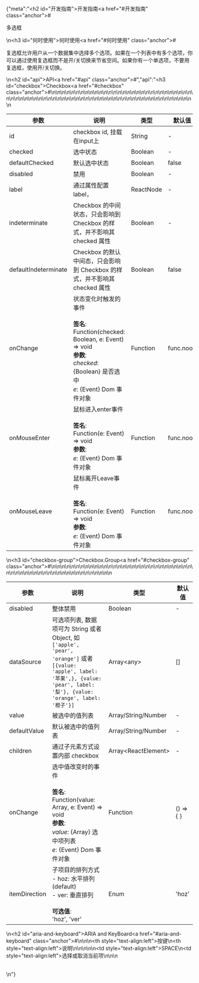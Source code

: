 {"meta":"<h2 id=\"&#x5F00;&#x53D1;&#x6307;&#x5357;\">&#x5F00;&#x53D1;&#x6307;&#x5357;<a href=\"#&#x5F00;&#x53D1;&#x6307;&#x5357;\" class=\"anchor\">#</a></h2><p>&#x591A;&#x9009;&#x6846;</p>\n<h3 id=\"&#x4F55;&#x65F6;&#x4F7F;&#x7528;\">&#x4F55;&#x65F6;&#x4F7F;&#x7528;<a href=\"#&#x4F55;&#x65F6;&#x4F7F;&#x7528;\" class=\"anchor\">#</a></h3><p>&#x590D;&#x9009;&#x6846;&#x5141;&#x8BB8;&#x7528;&#x6237;&#x4ECE;&#x4E00;&#x4E2A;&#x6570;&#x636E;&#x96C6;&#x4E2D;&#x9009;&#x62E9;&#x591A;&#x4E2A;&#x9009;&#x9879;&#x3002;&#x5982;&#x679C;&#x5728;&#x4E00;&#x4E2A;&#x5217;&#x8868;&#x4E2D;&#x6709;&#x591A;&#x4E2A;&#x9009;&#x9879;&#xFF0C;&#x4F60;&#x53EF;&#x4EE5;&#x901A;&#x8FC7;&#x4F7F;&#x7528;&#x590D;&#x9009;&#x6846;&#x800C;&#x4E0D;&#x662F;&#x5F00;/&#x5173;&#x5207;&#x6362;&#x6765;&#x8282;&#x7701;&#x7A7A;&#x95F4;&#x3002;&#x5982;&#x679C;&#x4F60;&#x6709;&#x4E00;&#x4E2A;&#x5355;&#x9009;&#x9879;&#xFF0C;&#x4E0D;&#x8981;&#x7528;&#x590D;&#x9009;&#x6846;&#xFF0C;&#x4F7F;&#x7528;&#x5F00;/&#x5173;&#x5207;&#x6362;&#x3002;</p>\n<h2 id=\"api\">API<a href=\"#api\" class=\"anchor\">#</a></h2>","api":"<h3 id=\"checkbox\">Checkbox<a href=\"#checkbox\" class=\"anchor\">#</a></h3><table>\n<thead>\n<tr>\n<th>&#x53C2;&#x6570;</th>\n<th>&#x8BF4;&#x660E;</th>\n<th>&#x7C7B;&#x578B;</th>\n<th>&#x9ED8;&#x8BA4;&#x503C;</th>\n</tr>\n</thead>\n<tbody>\n<tr>\n<td>id</td>\n<td>checkbox id, &#x6302;&#x8F7D;&#x5728;input&#x4E0A;</td>\n<td>String</td>\n<td>-</td>\n</tr>\n<tr>\n<td>checked</td>\n<td>&#x9009;&#x4E2D;&#x72B6;&#x6001;</td>\n<td>Boolean</td>\n<td>-</td>\n</tr>\n<tr>\n<td>defaultChecked</td>\n<td>&#x9ED8;&#x8BA4;&#x9009;&#x4E2D;&#x72B6;&#x6001;</td>\n<td>Boolean</td>\n<td>false</td>\n</tr>\n<tr>\n<td>disabled</td>\n<td>&#x7981;&#x7528;</td>\n<td>Boolean</td>\n<td>-</td>\n</tr>\n<tr>\n<td>label</td>\n<td>&#x901A;&#x8FC7;&#x5C5E;&#x6027;&#x914D;&#x7F6E;label&#xFF0C;</td>\n<td>ReactNode</td>\n<td>-</td>\n</tr>\n<tr>\n<td>indeterminate</td>\n<td>Checkbox &#x7684;&#x4E2D;&#x95F4;&#x72B6;&#x6001;&#xFF0C;&#x53EA;&#x4F1A;&#x5F71;&#x54CD;&#x5230; Checkbox &#x7684;&#x6837;&#x5F0F;&#xFF0C;&#x5E76;&#x4E0D;&#x5F71;&#x54CD;&#x5176; checked &#x5C5E;&#x6027;</td>\n<td>Boolean</td>\n<td>-</td>\n</tr>\n<tr>\n<td>defaultIndeterminate</td>\n<td>Checkbox &#x7684;&#x9ED8;&#x8BA4;&#x4E2D;&#x95F4;&#x6001;&#xFF0C;&#x53EA;&#x4F1A;&#x5F71;&#x54CD;&#x5230; Checkbox &#x7684;&#x6837;&#x5F0F;&#xFF0C;&#x5E76;&#x4E0D;&#x5F71;&#x54CD;&#x5176; checked &#x5C5E;&#x6027;</td>\n<td>Boolean</td>\n<td>false</td>\n</tr>\n<tr>\n<td>onChange</td>\n<td>&#x72B6;&#x6001;&#x53D8;&#x5316;&#x65F6;&#x89E6;&#x53D1;&#x7684;&#x4E8B;&#x4EF6;<br><br><strong>&#x7B7E;&#x540D;</strong>:<br>Function(checked: Boolean, e: Event) =&gt; void<br><strong>&#x53C2;&#x6570;</strong>:<br><em>checked</em>: {Boolean} &#x662F;&#x5426;&#x9009;&#x4E2D;<br>_e_: {Event} Dom &#x4E8B;&#x4EF6;&#x5BF9;&#x8C61;</td>\n<td>Function</td>\n<td>func.noop</td>\n</tr>\n<tr>\n<td>onMouseEnter</td>\n<td>&#x9F20;&#x6807;&#x8FDB;&#x5165;enter&#x4E8B;&#x4EF6;<br><br><strong>&#x7B7E;&#x540D;</strong>:<br>Function(e: Event) =&gt; void<br><strong>&#x53C2;&#x6570;</strong>:<br>_e_: {Event} Dom &#x4E8B;&#x4EF6;&#x5BF9;&#x8C61;</td>\n<td>Function</td>\n<td>func.noop</td>\n</tr>\n<tr>\n<td>onMouseLeave</td>\n<td>&#x9F20;&#x6807;&#x79BB;&#x5F00;Leave&#x4E8B;&#x4EF6;<br><br><strong>&#x7B7E;&#x540D;</strong>:<br>Function(e: Event) =&gt; void<br><strong>&#x53C2;&#x6570;</strong>:<br>_e_: {Event} Dom &#x4E8B;&#x4EF6;&#x5BF9;&#x8C61;</td>\n<td>Function</td>\n<td>func.noop</td>\n</tr>\n</tbody>\n</table>\n<h3 id=\"checkbox-group\">Checkbox.Group<a href=\"#checkbox-group\" class=\"anchor\">#</a></h3><table>\n<thead>\n<tr>\n<th>&#x53C2;&#x6570;</th>\n<th>&#x8BF4;&#x660E;</th>\n<th>&#x7C7B;&#x578B;</th>\n<th>&#x9ED8;&#x8BA4;&#x503C;</th>\n</tr>\n</thead>\n<tbody>\n<tr>\n<td>disabled</td>\n<td>&#x6574;&#x4F53;&#x7981;&#x7528;</td>\n<td>Boolean</td>\n<td>-</td>\n</tr>\n<tr>\n<td>dataSource</td>\n<td>&#x53EF;&#x9009;&#x9879;&#x5217;&#x8868;, &#x6570;&#x636E;&#x9879;&#x53EF;&#x4E3A; String &#x6216;&#x8005; Object, &#x5982; <code>[&apos;apple&apos;, &apos;pear&apos;, &apos;orange&apos;]</code> &#x6216;&#x8005; <code>[{value: &apos;apple&apos;, label: &apos;&#x82F9;&#x679C;&apos;,}, {value: &apos;pear&apos;, label: &apos;&#x68A8;&apos;}, {value: &apos;orange&apos;, label: &apos;&#x6A59;&#x5B50;&apos;}]</code></td>\n<td>Array&lt;any&gt;</td>\n<td>[]</td>\n</tr>\n<tr>\n<td>value</td>\n<td>&#x88AB;&#x9009;&#x4E2D;&#x7684;&#x503C;&#x5217;&#x8868;</td>\n<td>Array/String/Number</td>\n<td>-</td>\n</tr>\n<tr>\n<td>defaultValue</td>\n<td>&#x9ED8;&#x8BA4;&#x88AB;&#x9009;&#x4E2D;&#x7684;&#x503C;&#x5217;&#x8868;</td>\n<td>Array/String/Number</td>\n<td>-</td>\n</tr>\n<tr>\n<td>children</td>\n<td>&#x901A;&#x8FC7;&#x5B50;&#x5143;&#x7D20;&#x65B9;&#x5F0F;&#x8BBE;&#x7F6E;&#x5185;&#x90E8; checkbox</td>\n<td>Array&lt;ReactElement&gt;</td>\n<td>-</td>\n</tr>\n<tr>\n<td>onChange</td>\n<td>&#x9009;&#x4E2D;&#x503C;&#x6539;&#x53D8;&#x65F6;&#x7684;&#x4E8B;&#x4EF6;<br><br><strong>&#x7B7E;&#x540D;</strong>:<br>Function(value: Array, e: Event) =&gt; void<br><strong>&#x53C2;&#x6570;</strong>:<br><em>value</em>: {Array} &#x9009;&#x4E2D;&#x9879;&#x5217;&#x8868;<br>_e_: {Event} Dom &#x4E8B;&#x4EF6;&#x5BF9;&#x8C61;</td>\n<td>Function</td>\n<td>() =&gt; { }</td>\n</tr>\n<tr>\n<td>itemDirection</td>\n<td>&#x5B50;&#x9879;&#x76EE;&#x7684;&#x6392;&#x5217;&#x65B9;&#x5F0F;<br>- hoz: &#x6C34;&#x5E73;&#x6392;&#x5217; (default)<br>- ver: &#x5782;&#x76F4;&#x6392;&#x5217;<br><br><strong>&#x53EF;&#x9009;&#x503C;</strong>:<br>&apos;hoz&apos;, &apos;ver&apos;</td>\n<td>Enum</td>\n<td>&apos;hoz&apos;</td>\n</tr>\n</tbody>\n</table>\n<h2 id=\"aria-and-keyboard\">ARIA and KeyBoard<a href=\"#aria-and-keyboard\" class=\"anchor\">#</a></h2><table>\n<thead>\n<tr>\n<th style=\"text-align:left\">&#x6309;&#x952E;</th>\n<th style=\"text-align:left\">&#x8BF4;&#x660E;</th>\n</tr>\n</thead>\n<tbody>\n<tr>\n<td style=\"text-align:left\">SPACE</td>\n<td style=\"text-align:left\">&#x9009;&#x62E9;&#x6216;&#x53D6;&#x6D88;&#x5F53;&#x524D;&#x9879;</td>\n</tr>\n</tbody>\n</table>\n"}